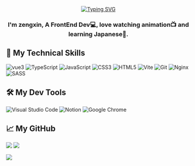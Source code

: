 <div align="center">
<a href="https://git.io/typing-svg"><img src="https://readme-typing-svg.herokuapp.com?font=ZCOOL+KuaiLe&size=27&pause=1000&color=000000&width=435&lines=Ciallo+%EF%BD%9E(%E2%88%A0%E3%83%BB%CF%89%3C+)%E2%8C%92%E2%98%85" alt="Typing SVG" /></a>
</div>

<h3 align="center">
I'm zengxin, A FrontEnd Dev💻, love watching animation📺 and learning Japanese🌸.
</h3> 

## 🎯 My Technical Skills

![vue3](https://img.shields.io/badge/Vue3-%2335495e.svg?style=plasti&logo=vuedotjs)
![TypeScript](https://img.shields.io/badge/TypeScript-%23007ACC.svg?style=plasti&logo=typescript&logoColor=white)
![JavaScript](https://img.shields.io/badge/JavaScript-%23323330.svg?style=plasti&logo=javascript&logoColor=%23F7DF1E)
![CSS3](https://img.shields.io/badge/CSS3-%231572B6.svg?style=plasti&logo=css3&logoColor=white)
![HTML5](https://img.shields.io/badge/HTML5-%23E34F26.svg?style=plasti&logo=html5&logoColor=white)
![Vite](https://img.shields.io/badge/Vite-%23646CFF.svg?style=plasti&logo=vite&logoColor=white)
![Git](https://img.shields.io/badge/Git-%23F05033.svg?style=plasti&logo=git&logoColor=white)
![Nginx](https://img.shields.io/badge/Nginx-%23009639.svg?style=plasti&logo=nginx&logoColor=white)
![SASS](https://img.shields.io/badge/Sass-hotpink.svg?style=plasti&logo=SASS&logoColor=white)


## 🛠️ My Dev Tools

![Visual Studio Code](https://img.shields.io/badge/Visual%20Studio%20Code-0078d7.svg?style=plasti&logo=visual-studio-code&logoColor=white)
![Notion](https://img.shields.io/badge/Notion-%23000000.svg?style=plasti&logo=notion&logoColor=white)
![Google Chrome](https://img.shields.io/badge/Google%20Chrome-4285F4?style=plasti&logo=GoogleChrome&logoColor=white)

## 📈 My GitHub
<div>
  <img src="https://github-readme-stats.vercel.app/api?username=Sakura0213&show_icons=true&theme=transparent&line_height=34" /> 
  <img src="https://github-readme-stats.vercel.app/api/top-langs/?username=Sakura0213&layout=donut&langs_count=6&text_color=000&icon_color=fff&theme=graywhite" />
</div>

![](https://raw.githubusercontent.com/Sakura0213/Sakura0213/main/assets/github-contribution-grid-snake.svg)




